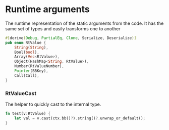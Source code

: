 # Runtime arguments

The runtime representation of the static arguments from the code. 
It has the same set of types and easily transforms one to another

```rust
#[derive(Debug, PartialEq, Clone, Serialize, Deserialize)]
pub enum RtValue {
    String(String),
    Bool(bool),
    Array(Vec<RtValue>),
    Object(HashMap<String, RtValue>),
    Number(RtValueNumber),
    Pointer(BBKey),
    Call(Call),
}
```

### RtValueCast

The helper to quickly cast to the internal type.

```rust
fn test(v:RtValue) {
    let val = v.cast(ctx.bb()?).string()?.unwrap_or_default();
}
```